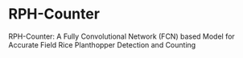 # RPH-Counter
RPH-Counter: A Fully Convolutional Network (FCN) based Model for Accurate Field Rice Planthopper Detection and Counting
